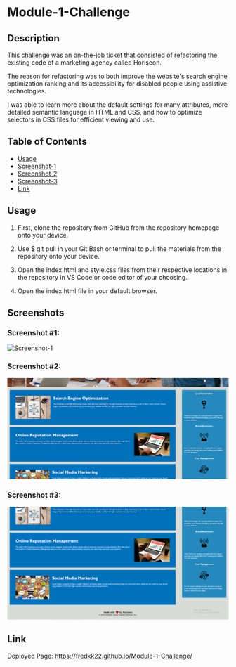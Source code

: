 # Module-1-Challenge

## Description

This challenge was an on-the-job ticket that consisted of refactoring the existing code of a marketing agency called Horiseon.

The reason for refactoring was to both improve the website's search engine optimization ranking and its accessibility for disabled people using assistive technologies.

I was able to learn more about the default settings for many attributes, more detailed semantic language in HTML and CSS, and how to optimize selectors in CSS files for efficient viewing and use.

## Table of Contents
- [Usage](#usage)
- [Screenshot-1](#screenshot-1)
- [Screenshot-2](#screenshot-2)
- [Screenshot-3](#screenshot-3)
- [Link](#link)

## Usage

1. First, clone the repository from GitHub from the repository homepage onto your device.

2. Use $ git pull in your Git Bash or terminal to pull the materials from the repository onto your device.

3. Open the index.html and style.css files from their respective locations in the repository in VS Code or code editor of your choosing.

4. Open the index.html file in your default browser.

## Screenshots

### Screenshot #1:

![Screenshot-1](./assets/images/Module-01-Challenge-Screenshot-1.PNG)

### Screenshot #2:

![Screenshot-2](./assets/images/Module-01-Challenge-Screenshot-2.PNG)

### Screenshot #3:

![Screenshot-3](./assets/images/Module-01-Challenge-Screenshot-3.PNG)

## Link

Deployed Page: https://fredkk22.github.io/Module-1-Challenge/